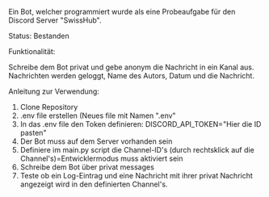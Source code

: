 Ein Bot, welcher programmiert wurde als eine Probeaufgabe für den Discord Server "SwissHub".

Status: Bestanden

Funktionalität:


Schreibe dem Bot privat und gebe anonym die Nachricht in ein Kanal aus.
Nachrichten werden geloggt, Name des Autors, Datum und die Nachricht.


Anleitung zur Verwendung:
1. Clone Repository
2. .env file erstellen (Neues file mit Namen ".env"
3. In das .env file den Token definieren: DISCORD_API_TOKEN="Hier die ID pasten"
4. Der Bot muss auf dem Server vorhanden sein
5. Definiere im main.py script die Channel-ID's (durch rechtsklick auf die Channel's)=Entwicklermodus muss aktiviert sein
6. Schreibe dem Bot über privat messages
7. Teste ob ein Log-Eintrag und eine Nachricht mit ihrer privat Nachricht angezeigt wird in den definierten Channel's.
